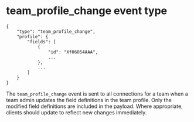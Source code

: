 # team_profile_change event type

	{
		"type": "team_profile_change",
		"profile": {
			"fields": [
				{
					"id": "Xf06054AAA",
					...
				},
				...
			]
		}
	}

The `team_profile_change` event is sent to all connections for a team when a
team admin updates the field definitions in the team profile. Only the modified
field definitions are included in the payload. Where appropriate, clients should
update to reflect new changes immediately.
